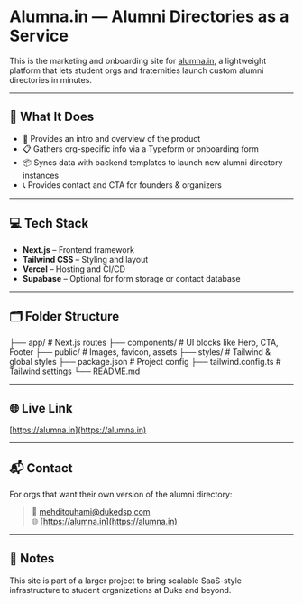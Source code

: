 # Alumna.in — Alumni Directories as a Service

This is the marketing and onboarding site for [alumna.in](https://alumna.in), a lightweight platform that lets student orgs and fraternities launch custom alumni directories in minutes.

---

## 🎯 What It Does

- 🎨 Provides an intro and overview of the product
- 📋 Gathers org-specific info via a Typeform or onboarding form
- 📦 Syncs data with backend templates to launch new alumni directory instances
- 📞 Provides contact and CTA for founders & organizers

---

## 💻 Tech Stack

- **Next.js** – Frontend framework
- **Tailwind CSS** – Styling and layout
- **Vercel** – Hosting and CI/CD
- **Supabase** – Optional for form storage or contact database

---

## 🗂️ Folder Structure
├── app/               # Next.js routes
├── components/        # UI blocks like Hero, CTA, Footer
├── public/            # Images, favicon, assets
├── styles/            # Tailwind & global styles
├── package.json       # Project config
├── tailwind.config.ts # Tailwind settings
└── README.md

---

## 🌐 Live Link

[https://alumna.in](https://alumna.in)

---

## 📬 Contact

For orgs that want their own version of the alumni directory:

> 💌 mehditouhami@dukedsp.com  
> 🌐 [https://alumna.in](https://alumna.in)

---

## 🧠 Notes

This site is part of a larger project to bring scalable SaaS-style infrastructure to student organizations at Duke and beyond.
